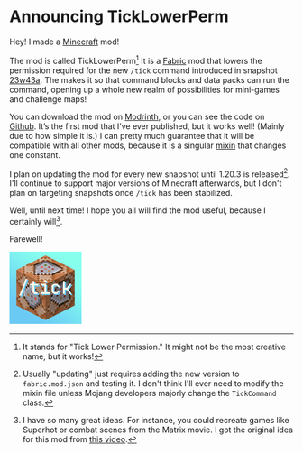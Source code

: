 # Announcing TickLowerPerm

Hey! I made a [Minecraft](https://www.minecraft.net) mod!

The mod is called TickLowerPerm[^0] It is a [Fabric](https://fabricmc.net/) mod that lowers the permission required for the new `/tick` command introduced in snapshot [23w43a](https://minecraft.wiki/w/Java_Edition_23w43a). The makes it so that command blocks and data packs can run the command, opening up a whole new realm of possibilities for mini-games and challenge maps!

[^0]: It stands for "Tick Lower Permission." It might not be the most creative name, but it works!

You can download the mod on [Modrinth](https://modrinth.com/mod/ticklowerperm), or you can see the code on [Github](https://github.com/BD103/TickLowerPerm). It’s the first mod that I’ve ever published, but it works well! (Mainly due to how simple it is.) I can pretty much guarantee that it will be compatible with all other mods, because it is a singular [mixin](https://github.com/BD103/TickLowerPerm/blob/f07f9b4859b52f306c342dbf7632ba3c113b8db4/src/main/java/io/github/bd103/ticklowerperm/mixin/TickCommandMixin.java) that changes one constant.

I plan on updating the mod for every new snapshot until 1.20.3 is released[^1]. I'll continue to support major versions of Minecraft afterwards, but I don't plan on targeting snapshots once `/tick` has been stabilized.

[^1]: Usually "updating" just requires adding the new version to `fabric.mod.json` and testing it. I don't think I'll ever need to modify the mixin file unless Mojang developers majorly change the `TickCommand` class.

Well, until next time! I hope you all will find the mod useful, because I certainly will[^2].

Farewell!

[^2]: I have so many great ideas. For instance, you could recreate games like Superhot or combat scenes from the Matrix movie. I got the original idea for this mod from [this video](https://youtu.be/BnUuZdX5mJI?t=366).

![TickLowerPerm Logo](https://raw.githubusercontent.com/BD103/TickLowerPerm/main/src/main/resources/assets/ticklowerperm/icon.png)
